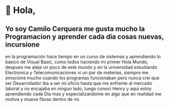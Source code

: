 
# 👋 Hola, 

## Yo soy Camilo Cerquera me gusta mucho la Programacion y aprender cada dia cosas nuevas, incursione
en la programación hace tiempo en un curso de sistemas y aprendiendo lo basico de Visual Basic, como todos haciendo mi primer Hola Mundo,
despues me aleje un poco de este mundo y en la universidad estudiando Electronica y Telecomunicaciones vi un par de materias, siempre me 
emocione mucho cuando los programas funcionaban pero nunca crei que ser Desarrollador iba a ser mi oficio hasta que me enfrente al mercado
laboral y no encajaba en ningun lado, luego conoci Henry y aqui estoy aprendiendo cada Dia mas y especializandome en algo que en realidad me 
motiva y mueve fibras dentro de mi.
<!---
Keltuzad29/Keltuzad29 is a ✨ special ✨ repository because its `README.md` (this file) appears on your GitHub profile.
You can click the Preview link to take a look at your changes.
--->

